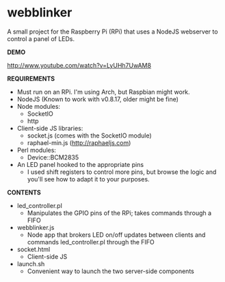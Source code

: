 webblinker
==========
A small project for the Raspberry Pi (RPi) that uses a NodeJS webserver to control a panel of LEDs.

**DEMO**

http://www.youtube.com/watch?v=LyUHh7UwAM8

**REQUIREMENTS**

* Must run on an RPi. I'm using Arch, but Raspbian might work.
* NodeJS (Known to work with v0.8.17, older might be fine)
* Node modules:
  * SocketIO
  * http
* Client-side JS libraries:
  * socket.js (comes with the SocketIO module)
  * raphael-min.js (http://raphaeljs.com)
* Perl modules:
  * Device::BCM2835
* An LED panel hooked to the appropriate pins
  * I used shift registers to control more pins, but browse the logic and you'll see how to adapt it to your purposes.

**CONTENTS**

* led_controller.pl
  * Manipulates the GPIO pins of the RPi; takes commands through a FIFO
* webblinker.js
  * Node app that brokers LED on/off updates between clients and commands led_controller.pl through the FIFO
* socket.html
  * Client-side JS
* launch.sh
  * Convenient way to launch the two server-side components

